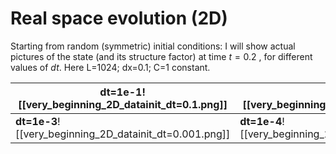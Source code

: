 # Real space evolution (2D)
Starting from random (symmetric) initial conditions:
I will show actual pictures of the state (and its structure factor) at time $t=0.2$ , for different values of $dt$. Here L=1024; dx=0.1; C=1 constant.

| dt=1e-1![[very_beginning_2D_datainit_dt=0.1.png]]       | dt=1e-2![[very_beginning_2D_datainit_dt=0.01.png]]       |     |
| ------------------------------------------------------- | -------------------------------------------------------- | --- |
| **dt=1e-3**![[very_beginning_2D_datainit_dt=0.001.png]] | **dt=1e-4**![[very_beginning_2D_datainit_dt=0.0001.png]] |     |
